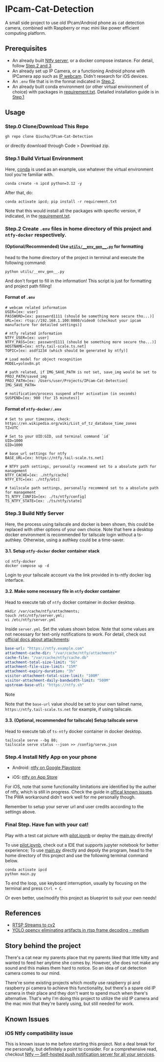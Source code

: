 # IPcam-Cat-Detection
A small side project to use old IPcam/Android phone as cat detection camera, combined with Raspberry or mac mini like power efficient computing platform.

## Prerequisites
- An already built [Ntfy server](https://ntfy.sh/), or a docker compose instance. For detail, follow [Step.2 and 3](#step2-create-env-files-in-home-directory-of-this-project-and-ntfy-docker-respectively)
- An already set up IP Camera, or a functioning Android phone with IPCamera app such as [IP webcam](https://play.google.com/store/apps/details?id=com.pas.webcam&hl=en). Didn't research for iOS devices.
- An `.env` file that is in the format indicated in [Step.2](#step2-create-env-files-in-home-directory-of-this-project-and-ntfy-docker-respectively).
- An already built conda environment (or other virtual environment of choice) with packages in [requirement.txt](requirement.txt). Detailed installation guide is in [Step.1](#step1-build-virtual-environment)


## Usage
### Step.0 Clone/Download This Repo
```shell
gh repo clone Qiucha/IPcam-Cat-Detection
```
or directly download through Code > Download zip.

### Step.1 Build Virtual Environment
Here, [conda](https://www.anaconda.com/) is used as an example, use whatever the virtual environment tool you're familiar with.
```shell
conda create -n ipcd python=3.12 -y
```
After that, do:
```shell
conda activate ipcd; pip install -r requirement.txt
```
Note that this would install all the packages with specific version, if indicated, in the [requirement.txt](requirement.txt).

### Step.2 Create `.env` files in home directory of this project and `ntfy-docker` respectively.
#### (Optional/Recommended) Use [`utils/__env_gen__.py`](utils/__env_gen__.py) for formatting
head to the home directory of the project in terminal and execute the following command:
```shell
python utils/__env_gen__.py
```
And don't forget to fill in the information! This script is just for formatting and project path filling!

#### Format of `.env`
```env
# webcam related information
USER=[ex: user]
PASSWORD=[ex: password1111 (should be something more secure tho...)]
URL=[ex: rtsp://192.168.1.100:8080/video0 (checkout your ipcam manufacture for detailed settings)]

# ntfy related information
NTFY_USER=[ex: user]
NTFY_PASS=[ex: password1111 (should be something more secure tho...)]
HOSTNAME=[ex: ntfy.tail-scale.ts.net]
TOPIC=[ex: asdf1234 (which should be generated by ntfy)]

# Load model for object recognition
MODEL=yolov8n.pt

# path related, if IMG_SAVE_PATH is not set, save_img would be set to PROJ_PATH/saved_img 
PROJ_PATH=[ex: /Users/user/Projects/IPcam-Cat-Detection]
IMG_SAVE_PATH=

# notification/process suspend after activation (in seconds)
SUSPEND=[ex: 900 (for 15 minutes)]
```

#### Format of `ntfy-docker/.env`
```env
# Set to your timezone, check: https://en.wikipedia.org/wiki/List_of_tz_database_time_zones
TZ=UTC 

# Set to your UID:GID, usd terminal command `id`
UID=1000
GID=1000

# base_url settings for ntfy
BASE_URL=[ex: https://ntfy.tail-scale.ts.net]

# NTFY path settings, personally recommend set to a absolute path for management
NTFY_CACHE=[ex: ./ntfy/cache]
NTFY_ETC=[ex: ./ntfy/etc]

# tailscale path settings, personally recommend set to a absolute path for management
TS_NTFY_CONFIG=[ex: ./ts/ntfy/config]
TS_NTFY_STATE=[ex: ./ts/ntfy/state]
```

### Step.3 Build Ntfy Server
Here, the process using tailscale and docker is been shown, this could be replaced with other options of your own choice. Note that here a desktop docker environment is recommended for tailscale login without a ts-authkey. Otherwise, using a authkey could be a time-saver.

#### 3.1. Setup `ntfy-docker` docker container stack
```shell
cd ntfy-docker
docker compose up -d
```
Login to your tailscale account via the link provided in ts-ntfy docker log interface.

#### 3.2. Make some necessary file in `ntfy` docker container
Head to execute tab of `ntfy` docker container in docker desktop.
```shell
mkdir /var/cache/ntfy/attachments;
touch /etc/ntfy/server.yml;
vi /etc/ntfy/server.yml
```

Inside `server.yml`. Set the values shown below. Note that some values are not necessary for text-only notifications to work. For detail, check out [official docs about attachments](https://docs.ntfy.sh/publish/#attachments):

```yml
base-url: "https://ntfy.example.com"
attachment-cache-dir: "/var/cache/ntfy/attachments"
cache-file: "/var/cache/ntfy/cache.db"
attachment-total-size-limit: "5G"
attachment-file-size-limit: "15M"
attachment-expiry-duration: "3h"
visitor-attachment-total-size-limit: "100M"
visitor-attachment-daily-bandwidth-limit: "500M"
upstream-base-utl: "https://ntfy.sh"
```

> [!NOTE] 
> Note that the `base-url` value should be set to your own tailnet name, `https://ntfy.tail-scale.ts.net` for example, if using tailscale.



#### 3.3. (Optional, recommended for tailscale) Setup tailscale serve
Head to execute tab of `ts-ntfy` docker container in docker desktop.
```shell
tailscale serve --bg 80;
tailscale serve status --json >> /config/serve.json
``` 

### Step.4 Install Ntfy App on your phone
- Android: [ntfy on Google Playstore](https://play.google.com/store/apps/details?id=io.heckel.ntfy&hl=en)

- iOS: [ntfy on App Store](https://apps.apple.com/us/app/ntfy/id1625396347)

For iOS, note that some functionality limitations are identified by the auther of ntfy, which is still in progress. Check the guide in [offical known issues](https://docs.ntfy.sh/known-issues/). The PWA workaround didn't work well for me personally though.

Remember to setup your server url and user credits according to the settings above.


### Final Step. Have fun with your cat!
Play with a test cat picture with [pilot.ipynb](pilot.ipynb) or deploy the [main.py](main.py) directly!

To use [pilot.ipynb](pilot.ipynb), check out a IDE that supports jupyter notebook for better experience; To use [main.py](main.py) directly and depoly the program, head to the home directory of this project and use the following terminal command below.

```shell
conda activate ipcd
python main.py
```

To end the loop, use keyboard interruption, usually by focusing on the terminal and press `Ctrl + C`.

Or even better, use/modify this project as blueprint to suit your own needs!


## References
- [RTSP Streams to cv2](https://sandervandevelde.wordpress.com/2024/10/12/recording-rtsp-video-feeds-using-python-and-opencv/)
- [YOLO opencv eliminating artifacts in rtsp frame decoding - medium](https://blog.gopenai.com/yolo-opencv-eliminating-artifacts-in-rtsp-frame-decoding-88a9dbf47754)



## Story behind the project
There's a cat near my parents place that my parents liked that little kitty and wanted to feed her anytime she comes by. However, she does not make any sound and this makes them hard to notice. So an idea of cat detection camera comes to our mind.

There're some existing projects which mostly use raspberry pi and raspberry pi camera to achieve this functionality, but there's a spare old IP camera in their place and they don't want to spend much when there's alternative. That's why I'm doing this project to utilize the old IP camera and the mac mini that they're barely using, but still needed for work.


## Known Issues
### iOS Ntfy compatibility issue
This is known issue to me before starting this project. Not a deal break for me personally, but definitely a point to consider. For a comprehensive read, checkout [Ntfy — Self-hosted push notification server for all your services](https://akashrajpurohit.com/blog/selfhost-ntfy-for-push-notifications/).
